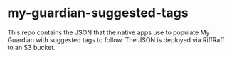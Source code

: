 # my-guardian-suggested-tags

This repo contains the JSON that the native apps use to populate My Guardian with suggested tags to follow. The JSON is deployed via RiffRaff to an S3 bucket. 
